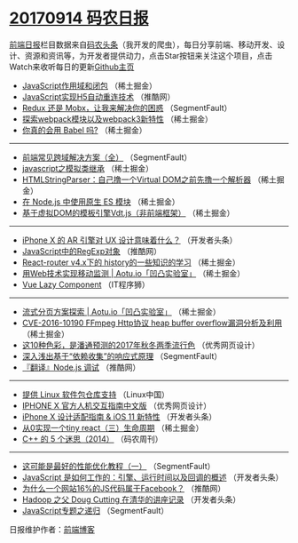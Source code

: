 # [20170914 码农日报](http://hao.caibaojian.com/date/2017/09/14)

[前端日报](http://caibaojian.com/c/news)栏目数据来自[码农头条](http://hao.caibaojian.com/)（我开发的爬虫），每日分享前端、移动开发、设计、资源和资讯等，为开发者提供动力，点击Star按钮来关注这个项目，点击Watch来收听每日的更新[Github主页](https://github.com/kujian/frontendDaily)
* [JavaScript作用域和闭包](http://hao.caibaojian.com/51164.html) （稀土掘金）
* [JavaScript实现H5自动重连技术](http://hao.caibaojian.com/51135.html) （推酷网）
* [Redux 还是 Mobx，让我来解决你的困惑](http://hao.caibaojian.com/51123.html) （SegmentFault）
* [探索webpack模块以及webpack3新特性](http://hao.caibaojian.com/51166.html) （稀土掘金）
* [你真的会用 Babel 吗?](http://hao.caibaojian.com/51150.html) （稀土掘金）

***
* [前端常见跨域解决方案（全）](http://hao.caibaojian.com/51126.html) （SegmentFault）
* [javascript之模拟类继承](http://hao.caibaojian.com/51153.html) （稀土掘金）
* [HTMLStringParser：自己撸一个Virtual DOM之前先撸一个解析器](http://hao.caibaojian.com/51155.html) （稀土掘金）
* [在 Node.js 中使用原生 ES 模块](http://hao.caibaojian.com/51158.html) （稀土掘金）
* [基于虚拟DOM的模板引擎Vdt.js（非前端框架）](http://hao.caibaojian.com/51152.html) （稀土掘金）

***
* [iPhone X 的 AR 引擎对 UX 设计意味着什么？](http://hao.caibaojian.com/51210.html) （开发者头条）
* [JavaScript中的RegExp对象](http://hao.caibaojian.com/51134.html) （推酷网）
* [React-router v4.x下的 history的一些知识的学习](http://hao.caibaojian.com/51156.html) （稀土掘金）
* [用Web技术实现移动监测 | Aotu.io「凹凸实验室」](http://hao.caibaojian.com/51162.html) （稀土掘金）
* [Vue Lazy Component](http://hao.caibaojian.com/51243.html) （IT程序狮）

***
* [流式分页方案探索 | Aotu.io「凹凸实验室」](http://hao.caibaojian.com/51163.html) （稀土掘金）
* [CVE-2016-10190 FFmpeg Http协议 heap buffer overflow漏洞分析及利用](http://hao.caibaojian.com/51154.html) （稀土掘金）
* [这10种色彩，是潘通预测的2017年秋冬两季流行色](http://hao.caibaojian.com/51245.html) （优秀网页设计）
* [深入浅出基于“依赖收集”的响应式原理](http://hao.caibaojian.com/51122.html) （SegmentFault）
* [『翻译』Node.js 调试](http://hao.caibaojian.com/51133.html) （推酷网）

***
* [提供 Linux 软件包仓库支持](http://hao.caibaojian.com/51234.html) （Linux中国）
* [IPHONE X 官方人机交互指南中文版](http://hao.caibaojian.com/51246.html) （优秀网页设计）
* [iPhone X 设计适配指南 &amp; iOS 11 新特性](http://hao.caibaojian.com/51203.html) （开发者头条）
* [从0实现一个tiny react（三）生命周期](http://hao.caibaojian.com/51157.html) （稀土掘金）
* [C++ 的 5 个迷思（2014）](http://hao.caibaojian.com/51237.html) （码农周刊）

***
* [这可能是最好的性能优化教程（一）](http://hao.caibaojian.com/51125.html) （SegmentFault）
* [JavaScript 是如何工作的：引擎、运行时间以及回调的概述](http://hao.caibaojian.com/51205.html) （开发者头条）
* [为什么一个网站16%的JS代码属于Facebook？](http://hao.caibaojian.com/51137.html) （推酷网）
* [Hadoop 之父 Doug Cutting 在清华的讲座记录](http://hao.caibaojian.com/51206.html) （开发者头条）
* [JavaScript专题之递归](http://hao.caibaojian.com/51127.html) （SegmentFault）

日报维护作者：[前端博客](http://caibaojian.com/) 